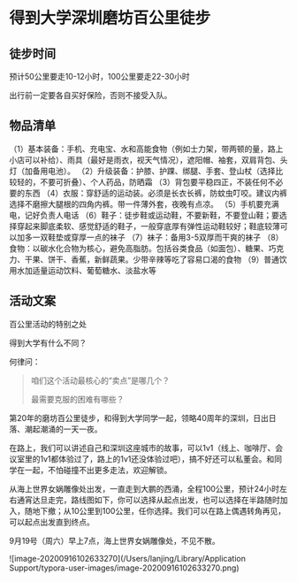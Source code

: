 # 得到大学深圳磨坊百公里徒步



## 徒步时间

预计50公里要走10-12小时，100公里要走22-30小时

出行前一定要各自买好保险，否则不接受入队。

## 物品清单

（1）基本装备：手机、充电宝、水和高能食物（例如士力架，带两顿的量，路上小店可以补给）、雨具（最好是雨衣，视天气情况），遮阳帽、袖套，双肩背包、头灯（加备用电池）。
（2）升级装备：护膝、护踝、绑腿、手套、登山杖（选择比较轻的，不要可折叠）、个人药品，防晒霜
（3）背包要平稳四正，不装任何不必要的东西
（4）衣服：穿舒适的运动装。必须是长衣长裤，防蚊虫叮咬。建议内裤选择不磨擦大腿根的四角内裤。带一件薄外套，夜晚有点凉。
（5）手机要充满电，记好负责人电话
（6）鞋子：徒步鞋或运动鞋，不要新鞋，不要登山鞋；要选择穿起来脚底柔软、感觉舒适的鞋子，一般穿底厚有弹性运动鞋较好；鞋底较薄可以加多一双鞋垫或穿厚一点的袜子
（7）袜子：备用3-5双厚而干爽的袜子
（8）食物：以碳水化合物为核心，避免高脂肪。包括谷类食品（如面包）、糖果、巧克力、干果、饼干、香蕉，新鲜蔬果。少带辛辣等吃了容易口渴的食物
（9）普通饮用水加适量运动饮料、葡萄糖水、淡盐水等



## 活动文案

百公里活动的特别之处

得到大学有什么不同？



何律问：

> 咱们这个活动最核心的“卖点”是哪几个？
>
> 最需要克服的困难有哪些？





第20年的磨坊百公里徒步，和得到大学同学一起，领略40周年的深圳，日出日落、潮起潮涌的一天一夜。

在路上，我们可以讲述自己和深圳这座城市的故事，可以1v1（线上、咖啡厅、会议室里的1v1都体验过了，路上的1v1还没体验过吧），搞不好还可以私董会。和同学在一起，不怕碰撞不出更多走法，欢迎解锁。

从海上世界女娲雕像处出发，一直走到大鹏的西涌，全程100公里，预计24小时左右通宵达旦走完，路线图如下，你可以选择从起点出发，也可以选择在半路随时加入，随地下撤；从10公里到100公里，任你选择。我们可以在路上偶遇转角再见，可以起点出发直到终点。

9月19号（周六）早上7点，海上世界女娲雕像处，不见不散。

![image-20200916102633270](/Users/lanjing/Library/Application Support/typora-user-images/image-20200916102633270.png)











